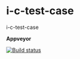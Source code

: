 # i-c-test-case
i-c-test-case

**Appveyor** 

[![Build status](https://ci.appveyor.com/api/projects/status/optx4eq6bd8ef0bc?svg=true)](https://ci.appveyor.com/project/burakakkor/i-c-test-case)
